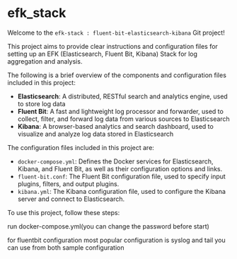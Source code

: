 # efk_stack


Welcome to the `efk-stack : fluent-bit-elasticsearch-kibana` Git project!

This project aims to provide clear instructions and configuration files for setting up an EFK (Elasticsearch, Fluent Bit, Kibana) Stack for log aggregation and analysis.

The following is a brief overview of the components and configuration files included in this project:

- **Elasticsearch**: A distributed, RESTful search and analytics engine, used to store log data
- **Fluent Bit**: A fast and lightweight log processor and forwarder, used to collect, filter, and forward log data from various sources to Elasticsearch
- **Kibana**: A browser-based analytics and search dashboard, used to visualize and analyze log data stored in Elasticsearch

The configuration files included in this project are:

- `docker-compose.yml`: Defines the Docker services for Elasticsearch, Kibana, and Fluent Bit, as well as their configuration options and links.
- `fluent-bit.conf`: The Fluent Bit configuration file, used to specify input plugins, filters, and output plugins.
- `kibana.yml`: The Kibana configuration file, used to configure the Kibana server and connect to Elasticsearch.

To use this project, follow these steps:

run docker-compose.yml(you can change the password before start)


for fluentbit configuration most popular configuration is syslog and tail 
you can use from both sample configuration


